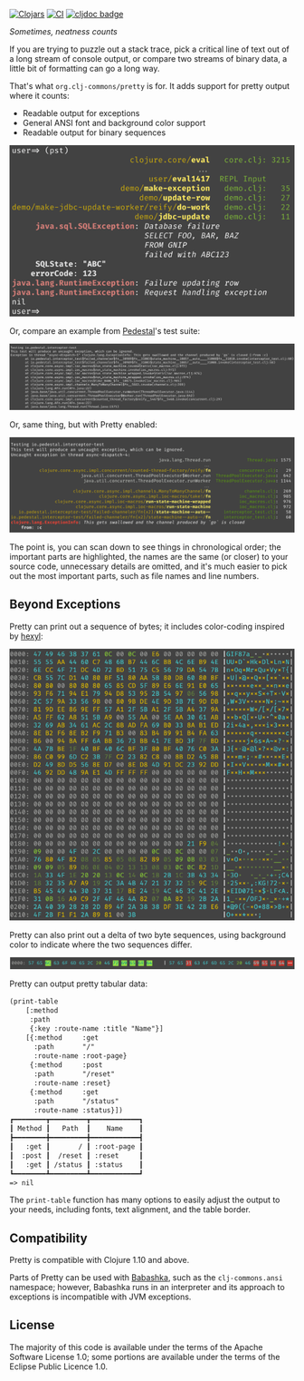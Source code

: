 [![Clojars](https://img.shields.io/clojars/v/org.clj-commons/pretty.svg)](http://clojars.org/org.clj-commons/pretty)
[![CI](https://github.com/clj-commons/pretty/actions/workflows/clojure.yml/badge.svg)](https://github.com/clj-commons/pretty/actions/workflows/clojure.yml)
[![cljdoc badge](https://cljdoc.org/badge/org.clj-commons/pretty)](https://cljdoc.org/d/org.clj-commons/pretty/)

*Sometimes, neatness counts*

If you are trying to puzzle out a stack trace, 
pick a critical line of text out of a long stream of console output,
or compare two streams of binary data, a little bit of formatting can go a long way.

That's what `org.clj-commons/pretty` is for.  It adds support for pretty output where it counts:

* Readable output for exceptions
* General ANSI font and background color support
* Readable output for binary sequences

![Example](docs/images/formatted-exception.png)


Or, compare an example from
[Pedestal](http://github.com/pedestal/pedestal)'s test suite:

![No Pretty](docs/images/pedestal-without-pretty.png)

Or, same thing, but with Pretty enabled:

![With Pretty](docs/images/pedestal-with-pretty.png)

The point is, you can scan down to see things in chronological order; the important parts are highlighted, the names are the same (or closer) to your source code, unnecessary details are omitted, and it's much easier to pick out the most important parts, such as file names and line numbers.

## Beyond Exceptions

Pretty can print out a sequence of bytes; it includes color-coding inspired by
[hexyl](https://github.com/sharkdp/hexyl):

![Binary Output](docs/images/binary-output.png)

Pretty can also print out a delta of two byte sequences, using background color
to indicate where the two sequences differ.

![Binary Delta](docs/images/binary-delta.png)

Pretty can output pretty tabular data:

```
(print-table
    [:method
     :path
     {:key :route-name :title "Name"}]
    [{:method     :get
      :path       "/"
      :route-name :root-page}
     {:method     :post
      :path       "/reset"
      :route-name :reset}
     {:method     :get
      :path       "/status"
      :route-name :status}])
┏━━━━━━━━┳━━━━━━━━━┳━━━━━━━━━━━━┓
┃ Method ┃   Path  ┃    Name    ┃
┣━━━━━━━━╋━━━━━━━━━╋━━━━━━━━━━━━┫
┃   :get ┃       / ┃ :root-page ┃
┃  :post ┃  /reset ┃ :reset     ┃
┃   :get ┃ /status ┃ :status    ┃
┗━━━━━━━━┻━━━━━━━━━┻━━━━━━━━━━━━┛
=> nil
```

The `print-table` function has many options to easily adjust the output to your needs, including fonts, text alignment, and the table border.


## Compatibility

Pretty is compatible with Clojure 1.10 and above.

Parts of Pretty can be used with [Babashka](https://book.babashka.org/#introduction), such as the `clj-commons.ansi`
namespace; however, Babashka runs in an interpreter and its approach to exceptions is
incompatible with JVM exceptions.

## License

The majority of this code is available under the terms of the Apache Software License 1.0; some portions
are available under the terms of the Eclipse Public Licence 1.0.

